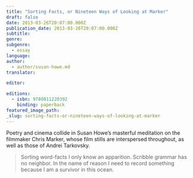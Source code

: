 ```yaml
---
title: "Sorting Facts, or Nineteen Ways of Looking at Marker"
draft: false
date: 2013-03-26T20:07:00.000Z
publication_date: 2013-03-26T20:07:00.000Z
subtitle:
genre:
subgenre:
  - essay
language:
author:
  - author/susan-howe.md
translator:

editor:

editions:
  - isbn: 9780811220392
    binding: paperback
featured_image_path:
_slug: sorting-facts-or-nineteen-ways-of-looking-at-marker
---
```


Poetry and cinema collide in Susan Howe’s masterful meditation on the filmmaker Chris Marker, whose film stills are interspersed throughout, as well as those of Andrei Tarkovsky.

> Sorting word-facts I only know an apparition. Scribble grammar
> has no neighbor. In the name of reason I need to record something
> because I am a survivor in this ocean.

